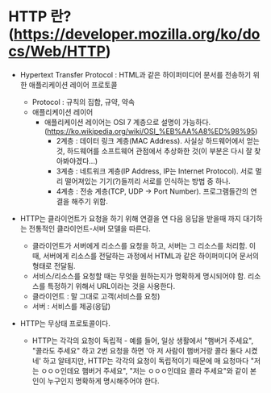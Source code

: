 # HTTP 란?(https://developer.mozilla.org/ko/docs/Web/HTTP)
- Hypertext Transfer Protocol : HTML과 같은 하이퍼미디어 문서를 전송하기 위한 애플리케이션 레이어 프로토콜
    - Protocol : 규칙의 집합, 규약, 약속
    - 애플리케이션 레이어
        - 애플리케이션 레이어는 OSI 7 계층으로 설명이 가능하다.(https://ko.wikipedia.org/wiki/OSI_%EB%AA%A8%ED%98%95)
            - 2계층 : 데이터 링크 계층(MAC Address). 사실상 하드웨어에서 얻는 것, 하드웨어를 소프트웨어 관점에서 추상화한 것(이 부분은 다시 잘 찾아봐야겠다...)
            - 3계층 : 네트워크 계층(IP Address, IP는 Internet Protocol). 서로 멀리 떨어져있는 기기(?)들끼리 서로를 인식하는 방법 중 하나.
            - 4계층 : 전송 계층(TCP, UDP -> Port Number). 프로그램들간의 연결을 해주기 위함.

- HTTP는 클라이언트가 요청을 하기 위해 연결을 연 다음 응답을 받을때 까지 대기하는 전통적인 클라이언트-서버 모델을 따른다.
    - 클라이언트가 서버에게 리소스를 요청을 하고, 서버는 그 리소스를 처리함. 이 때, 서버에게 리소스를 전달하는 과정에서 HTML과 같은 하이퍼미디어 문서의 형태로 전달됨. 
    - 서비스/리소스를 요청할 때는 무엇을 원하는지가 명확하게 명시되어야 함. 리소스를 특정하기 위해서 URL이라는 것을 사용한다.
    - 클라이언트 : 말 그대로 고객(서비스를 요청)
    - 서버 : 서비스를 제공(응답)

- HTTP는 무상태 프로토콜이다.
    - HTTP는 각각의 요청이 독립적 - 예를 들어, 일상 생활에서 "햄버거 주세요", "콜라도 주세요" 하고 2번 요청을 하면 '아 저 사람이 햄버거랑 콜라 둘다 시켰네' 하고 알테지만, HTTP는 각각의 요청이 독립적이기 때문에 매 요청마다 "저는 ㅇㅇㅇ인데요 햄버거 주세요", "저는 ㅇㅇㅇ인데요 콜라 주세요"와 같이 본인이 누구인지 명확하게 명시해주어야 한다.